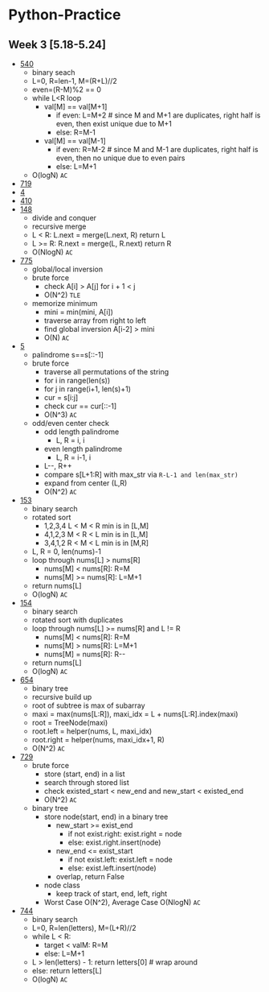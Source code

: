 # Python-Practice
## Week 3 [5.18-5.24]
- [540](https://leetcode.com/problems/single-element-in-a-sorted-array/)
  - binary seach
  - L=0, R=len-1, M=(R+L)//2
  - even=(R-M)%2 == 0
  - while L<R loop
    - val[M] == val[M+1]
      - if even: L=M+2 # since M and M+1 are duplicates, right half is even, then exist unique due to M+1
      - else: R=M-1
    - val[M] == val[M-1]
      - if even: R=M-2 # since M and M-1 are duplicates, right half is even, then no unique due to even pairs
      - else: L=M+1
  - O(logN) `AC`
- [719]()
- [4]()
- [410]()
- [148](https://leetcode.com/problems/sort-list/)
  - divide and conquer
  - recursive merge
  - L < R: L.next = merge(L.next, R) return L
  - L >= R: R.next = merge(L, R.next) return R
  - O(NlogN) `AC`
- [775](https://leetcode.com/problems/global-and-local-inversions/)
  - global/local inversion
  - brute force
    - check A[i] > A[j] for i + 1 < j
    - O(N^2) `TLE`
  - memorize minimum
    - mini = min(mini, A[i])
    - traverse array from right to left
    - find global inversion A[i-2] > mini
    - O(N) `AC`
- [5](https://leetcode.com/problems/longest-palindromic-substring/)
  - palindrome s==s[::-1]
  - brute force
    - traverse all permutations of the string
    - for i in range(len(s))
    - for j in range(i+1, len(s)+1)
    - cur = s[i:j]
    - check cur == cur[::-1]
    - O(N^3) `AC`
  - odd/even center check
    - odd length palindrome
      - L, R = i, i
    - even length palindrome
      - L, R = i-1, i
    - L--, R++
    - compare s[L+1:R] with max_str via `R-L-1 and len(max_str)`
    - expand from center (L,R)
    - O(N^2) `AC`
- [153](https://leetcode.com/problems/find-minimum-in-rotated-sorted-array/)
  - binary search
  - rotated sort
    - 1,2,3,4 L < M < R min is in [L,M]
    - 4,1,2,3 M < R < L min is in [L,M]
    - 3,4,1,2 R < M < L min is in [M,R]
  - L, R = 0, len(nums)-1
  - loop through nums[L] > nums[R]
    - nums[M] < nums[R]: R=M
    - nums[M] >= nums[R]: L=M+1
  - return nums[L]
  - O(logN) `AC`
- [154](https://leetcode.com/problems/find-minimum-in-rotated-sorted-array-ii/)
  - binary search
  - rotated sort with duplicates
  - loop through nums[L] >= nums[R] and L != R
    - nums[M] < nums[R]: R=M
    - nums[M] > nums[R]: L=M+1
    - nums[M] = nums[R]: R--
  - return nums[L]
  - O(logN) `AC`
- [654](https://leetcode.com/problems/maximum-binary-tree/)
  - binary tree
  - recursive build up
  - root of subtree is max of subarray
  - maxi = max(nums[L:R]), maxi_idx = L + nums[L:R].index(maxi)
  - root = TreeNode(maxi)
  - root.left = helper(nums, L, maxi_idx)
  - root.right = helper(nums, maxi_idx+1, R)
  - O(N^2) `AC`  
- [729](https://leetcode.com/problems/my-calendar-i/)
  - brute force
    - store (start, end) in a list
    - search through stored list
    - check existed_start < new_end and new_start < existed_end
    - O(N^2) `AC`
  - binary tree
    - store node(start, end) in a binary tree
      - new_start >= exist_end
        - if not exist.right: exist.right = node
        - else: exist.right.insert(node)
      - new_end <= exist_start
        - if not exist.left: exist.left = node
        - else: exist.left.insert(node)
      - overlap, return False
    - node class
      - keep track of start, end, left, right
    - Worst Case O(N^2), Average Case O(NlogN) `AC`
- [744](https://leetcode.com/problems/find-smallest-letter-greater-than-target/)
  - binary search
  - L=0, R=len(letters), M=(L+R)//2
  - while L < R:
    - target < valM: R=M
    - else: L=M+1
  - L > len(letters) - 1: return letters[0] # wrap around
  - else: return letters[L]
  - O(logN) `AC`
